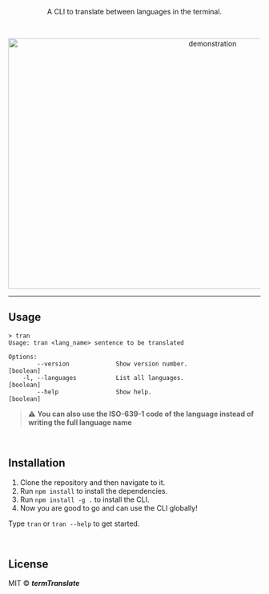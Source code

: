 <p align="center">A CLI to translate between languages in the terminal.</p>
<br>

<p align="center">
<img src="images/demo.gif" alt="demonstration" height="500" width="800" >  
</p>


---

## Usage

```
> tran
Usage: tran <lang_name> sentence to be translated

Options:
        --version             Show version number.              [boolean]
    -l, --languages           List all languages.               [boolean]
        --help                Show help.                        [boolean]

```

> :warning: **You can also use the ISO-639-1 code of the language instead of writing the full language name**

<br>

## Installation

1. Clone the repository and then navigate to it.
2. Run ```npm install``` to install the dependencies.
3. Run ```npm install -g .``` to install the CLI. <br>
4. Now you are good to go and can use the CLI globally!

Type ```tran``` or ```tran --help``` to get started.

<br>

## License

MIT © ***termTranslate***
